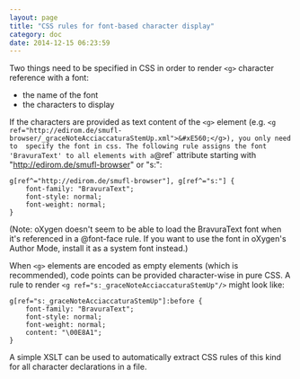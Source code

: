 ```yaml
---
layout: page
title: "CSS rules for font-based character display"
category: doc
date: 2014-12-15 06:23:59
---
```


Two things need to be specified in CSS in order to render `<g>` character reference with a font:
	
- the name of the font
- the characters to display

If the characters are provided as text content of the `<g>` element (e.g. `<g ref="http://edirom.de/smufl-browser/_graceNoteAcciaccaturaStemUp.xml">&#xE560;</g>), you only need to 
	specify the font in css. The following rule assigns the font 'BravuraText' to all `<g>` elements with a `@ref` attribute 
		starting with "http://edirom.de/smufl-browser" or "s:":
	
```
g[ref^="http://edirom.de/smufl-browser"], g[ref^="s:"] {
	font-family: "BravuraText";
	font-style: normal;
	font-weight: normal;
}
```

(Note: oXygen doesn't seem to be able to load the BravuraText font when it's referenced in a @font-face rule. If you want to use 
the font in oXygen's Author Mode, install it as a system font instead.)

When `<g>` elements are encoded as empty elements (which is recommended), code points can be provided character-wise in pure CSS. A rule to render `<g ref="s:_graceNoteAcciaccaturaStemUp"/>` might look like:
	
```
g[ref="s:_graceNoteAcciaccaturaStemUp"]:before {
	font-family: "BravuraText";
	font-style: normal;
	font-weight: normal;
	content: "\00E8A1";
}
```

A simple XSLT can be used to automatically extract CSS rules of this kind for all character declarations in a file.
